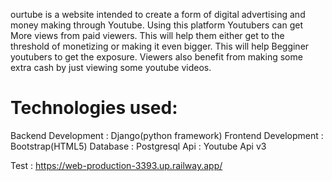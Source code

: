 
ourtube is a website intended to create a form of digital advertising and money making through Youtube. Using this platform Youtubers can get More views from paid viewers. This will help them either get to the threshold of monetizing or making it even bigger. This will help Begginer youtubers to get the exposure. Viewers also benefit from making some extra cash by just viewing some youtube videos.

# Technologies used:
Backend Development : Django(python framework)
Frontend Development : Bootstrap(HTML5)
Database : Postgresql
Api : Youtube Api v3

Test : https://web-production-3393.up.railway.app/
